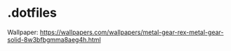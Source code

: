 # .dotfiles
Wallpaper: https://wallpapers.com/wallpapers/metal-gear-rex-metal-gear-solid-8w3bfbgmma8aeg4h.html
